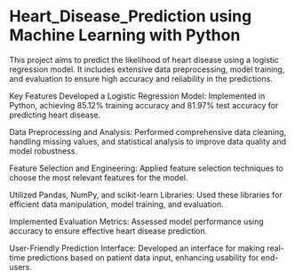 # Heart_Disease_Prediction using Machine Learning with Python
This project aims to predict the likelihood of heart disease using a logistic regression model. It includes extensive data preprocessing, model training, and evaluation to ensure high accuracy and reliability in the predictions.

Key Features
Developed a Logistic Regression Model: Implemented in Python, achieving 85.12% training accuracy and 81.97% test accuracy for predicting heart disease.

Data Preprocessing and Analysis: Performed comprehensive data cleaning, handling missing values, and statistical analysis to improve data quality and model robustness.

Feature Selection and Engineering: Applied feature selection techniques to choose the most relevant features for the model.

Utilized Pandas, NumPy, and scikit-learn Libraries: Used these libraries for efficient data manipulation, model training, and evaluation.

Implemented Evaluation Metrics: Assessed model performance using accuracy to ensure effective heart disease prediction.

User-Friendly Prediction Interface: Developed an interface for making real-time predictions based on patient data input, enhancing usability for end-users.

